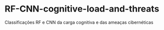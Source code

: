 # RF-CNN-cognitive-load-and-threats

Classificações RF e CNN da carga cognitiva e das ameaças cibernéticas


